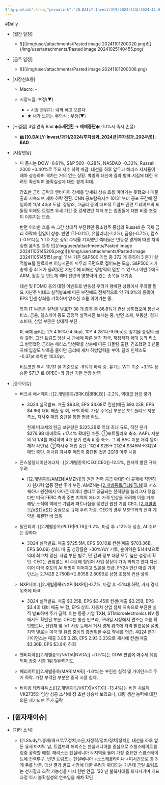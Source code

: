 ```yaml
---
{"dg-publish":true,"permalink":"/0.DAILY-Invest/과거/2024/11월/2024-11-05/","created":"2024-11-05T14:36:01.526+09:00","updated":"2025-06-03T20:08:43.539+09:00"}
---
```


#Daily 


- [월간 일정]
	- ![](/img/user/attachments/Pasted image 20241101200020.png)![](/img/user/attachments/Pasted image 20241025140455.png)

- [금주 일정]
	- ![](/img/user/attachments/Pasted image 20241101200008.png)




- [시장신호등]
	- Macro: -
	  
	- 시장느낌: 부정(▼)
		- ◐ 시장 분위기 : 내꺼 빼고 오른다.
		- ★ 내가 느끼는 무의식 : 부정(▼)



- [느낌점]  3일 연속 Bad **◈추세전환 → 매매중단◈**(-10%시 즉시 손절) 
	- **▨ [[0.DAILY-Invest/과거/2024/투자성과_2024년\|투자성과_2024년]] : BAD**


- [시장변동]
	- 미 증시는 DOW -0.61%, S&P 500 -0.28%, NASDAQ -0.33%, Russell 2000 +0.40%로 주요 지수 하락 마감. 대선을 하루 앞두고 해리스 지지율이 재차 상승하며 격차는 거의 없는 상황. 박빙의 대선에 결과 발표 시점에 대한 우려도 확산되며 불확실성에 대한 경계 확대. 
	  
	  장초반 금리 급락과 엔비디아 강세를 앞세워 상승 흐름 이어가는 듯했으나 매물출회 지속되며 재차 하락 전환. CNN 공포탐욕지수 10/31 부터 공포 구간에 진입하여 11/4 43pt 도달. 강달러, 고금리 등의 대표적 트럼프 관련 트레이드의 되돌림 외에도  트럼프  우세  기간  중  강세였던  섹터  또는  업종들에  대한  비중  조절이  이뤄지는  모습.  
	  
	  반면  이러한  흐름  속  그간  상대적 부진했던  중소형주  중심의  Russell  은  국채  금리  하락에  힘입어  상승.  반면  IT(-0.1%),  유틸리티(-1.2%),  금융(-0.7%),  컴스(-0.9%)등 YTD 기준 상위 수익률 기록했던 섹터들은 변동성 경계에 따른 차익실현 움직임 등장
	  ![](/img/user/attachments/Pasted image 20241105145206.png)![](/img/user/attachments/Pasted image 20241105145151.png)
	  11/4 기준 S&P500 기업 중 372 개 종목이  3 분기 실적발표를 완료하며 어닝시즌이 마무리 국면으로 접어드는 모습. S&P500  시가총액 중 41%가 몰려있던 지난주에 비해선 영향력이 덜할 수 있으나 이번주에도 ARM, 퀄컴 등 반도체 섹터 전반의 영향력이 있는 종목들 대기중. 
	  
	  대선 및 FOMC 등의 대형 이벤트로 변동성 우려가 팽배한 상황에서 주의할 필요 지난주 빅테크 실적발표에 따른 부진에도 전체적으로 약 74.9%의 종목이 EPS 컨센 상회를 기록하며 양호한 흐름 이어가는 중. 
	  
	  특히 IT 부분은 실적을 발표한 38 개 종목 중 86.8%가 컨센 상회했으며 통신서비스, 금융, 헬스케어 등도 긍정적 실적시즌 보내는 중. 반면 소재, 부동산, 경기소비재, 산업 부문은 상대적 부진
	  
	  미 국채 금리는 2Y 4.16%(-4.5bp), 10Y 4.28%(-9.9bp)로 장기물 중심의 급락 출현. 그간 트럼프 당선 시 관세에 따른 물가 자극, 재정적자 확대 등의 리스크 반영했던 금리는 해리스 당선확률 상승에 따른 되돌림 출현. 견조했던 3 년물 국채 입찰도 낙폭을 줄이던 금리에 재차 하방압력을 부여. 달러 인덱스도 -0.37pt 하락한 103.9pt. 
	  
	  비트코인 역시 10/31 을 기준으로 -6%대 하락 중. 유가는 WTI 기준 +3.1% 상승한 $71.7 로 OPEC+의 감산 기한 연장 반영






- [종목이슈]
	- 버크셔 해서웨이: [[2.개별종목/BRK.B\|BRK.B]] -2.2%, 역대급 현금 쌓기
		- 3Q24 실적발표. 매출 $93.B, EPS $4.68로 컨센(매출 $93.23B, EPS $4.86) 대비 매출 상 회, EPS 하회. 가장 주목된 부분은 포트폴리오 지분 축소, 자사주 매입 중단을 통한 현금 확보. 
		  
		  현재 버크셔의 현금 보유량은 $325.2B로 역대 최대 규모, 직전 분기 $276.9B 대비로도 +17.4% 확대된 수준. ①포트폴리오 축소: AAPL 지분의 약 1/4를 매각하며 4개 분기 연속 비중 축소. 그 외 BAC 지분 매각 등이 재차 확인됨. ②자사주 매입 중단: 1Q24 $2B→ 2Q24 $345M→3Q24 매입 중단. 이처럼 자사주 매입이 중단된 것은 2Q18 이후 처음
		  
	- 콘스텔텔레이션에너지 : [[2.개별종목/CEG\|CEG]]-12.5%, 원자력 발전 규제 우려
		- [[2.개별종목/AMZN\|AMZN]]의 원전 전력 공급 확대안이 규제에 직면하자 원자력 업종 전반 주가 부진. AMZN는 [[2.개별종목/TLN\|TLN]](-2.2%)의 서스퀘하나 원전에서 아마존 데이터 센터로 공급되는 전력량을 늘리고자 했음. 다만 미국 FERC 측이 주변 지역의 에너지 가격 인상을 우려해 이를 거부. 해당 소식에 빅테크 기업과 파트너십을 맺었던 원전 기업 CEG, [[2.개별종목/VST\|VST]](-3.2%) 중심으로 규제 우려 가중. CEG의 경우 MSFT와의 전력 계약을 체결한 바 있음
		  
	- 팔란티어: [[2.개별종목/PLTR\|PLTR]]-1.2%, 마감 후 +12%대 상승, AI 수요는 강하다
		- 3Q24 실적발표. 매출 $725.5M, EPS $0.10로 컨센(매출 $703.36B, EPS $0.09) 상회. 매 출 성장률은 +30%YoY 기록, 순이익은 $144M으로 역대 최고치 갱신. 사업 부문 별로, 민 간과 정부 대상 모두 높은 성장세 확인. CEO는 끊임없는 AI 수요에 힘입어 사업 성장이 가속 화되고 있다 자신. 이어 미국 주도의 AI 혁명이 이어지고 있음을 언급. FY24 연간 매출 가이 던스는 $2.742B~$2.750B→$2.805B~$2.809B로 상향 조정해 컨센 상회
		  
	- NXP세미: [[2.개별종목/NXPI\|NXPI]]-0.7%, 마감 후 -5%대 하락, 거시 경제 위축에 타격
		- 3Q24 실적발표. 매출 $3.25B, EPS $3.45로 컨센(매출 $3.25B, EPS $3.43) 대비 매출 부 합, EPS 상회. 자동차 산업 침체 지속으로 부진한 실적 발표하며 주가 급락. 이는 동종 기업 TXN, STMicroelectronics NV 등에서도 확인된 부분. CEO는 통신 인프라, 모바일 시장에서 견조한 흐름 확인했으나, 산업재 및 IoT 시장 등에서 거시 경제 위축에 타격 받았음을 설명. 지역 별로는 미국 및 유럽 중심의 광범위한 수요 약세를 언급. 4Q24 분기 가이던스는 매출 $3.0B~$3.2B, EPS $2.93~$3.33으로 제시해 컨센(매출 $3.36B, EPS $3.64) 하회
		  
	- 엔비디아([[2.개별종목/NVDA\|NVDA]] +0.5%)는 DOW 편입에 매수세 유입되며 장중 시총 1위 탈환하기도
	  
	- 메리어트([[2.개별종목/MAR\|MAR]] -1.6%)는 부진한 실적 및 가이던스로 주가 하락. 가장 부각된 부분은 중국 시장 침체. 
	  
	- 바이킹 테라퓨틱스([[2.개별종목/VKTX\|VKTX]] -13.4%)는 비만 치료제 VK2735의 임상 성공 소식에 장 초반 상승세 보였으나, 대량 생산 능력에 대한 의문 제기되며 주가 급락





- [원자재이슈]
	- 






- [기타 소식]
	- [[1.Study/1.경제/매크로/7.정치,소문,지정학/정치/정치\|정치]], 대선을 하루 앞둔 유세 마지막 날, 트럼프와 해리스는 펜실베니아를 중심으로 스윙스테이트를 집중 공략할 예정. 해리스는 펜실베니아 5 지역을 돌며 가장 중요한 스윙스테이트에 전력투구. 반면 트럼프는 펜실베니아→노스캐롤라이나→미시간으로 총 3 개 주를 방문. 대선 결과 발표 시점에 대한 우려가 확대되는 가운데 금일 트럼프는 선거결과 조작 가능성을 다시 한번 언급. ‘20 년 불복사태를 회자시키며 개표과정 역시 불확실성의 연속임을 재차 확인
